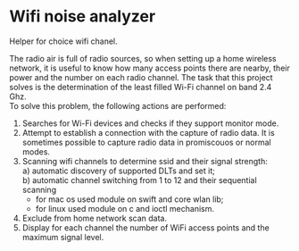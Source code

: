 # Wifi noise analyzer
Helper for choice wifi chanel.

The radio air is full of radio sources, so when setting up a home wireless network, it is useful to know how many access points there are nearby, their power and the number on each radio channel. 
The task that this project solves is the determination of the least filled Wi-Fi channel on band 2.4 Ghz.  
To solve this problem, the following actions are performed:  
1. Searches for Wi-Fi devices and checks if they support monitor mode.  
2. Attempt to establish a connection with the capture of radio data. It is sometimes possible to capture radio data in promiscouos or normal modes.  
3. Scanning wifi channels to determine ssid and their signal strength:<br />
    a) automatic discovery of supported DLTs and  set it;<br />
    b) automatic channel switching from 1 to 12 and their sequential scanning
    - for mac os used module on swift and core wlan lib;
    - for linux used module on c and ioctl mechanism.
4. Exclude from home network scan data.  
5. Display for each channel the number of WiFi access points and the maximum signal level.  